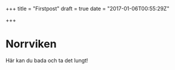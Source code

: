 +++
title = "Firstpost"
draft = true
date = "2017-01-06T00:55:29Z"

+++
# Norrviken
Här kan du bada och ta det lungt!
